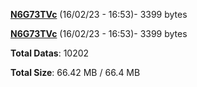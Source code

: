 [**N6G73TVc**](/data/N6G73TVc.txt) (16/02/23 - 16:53)- 3399 bytes

[**N6G73TVc**](/data/N6G73TVc.txt) (16/02/23 - 16:53)- 3399 bytes

**Total Datas**: 10202

**Total Size**: 66.42 MB / 66.4 MB